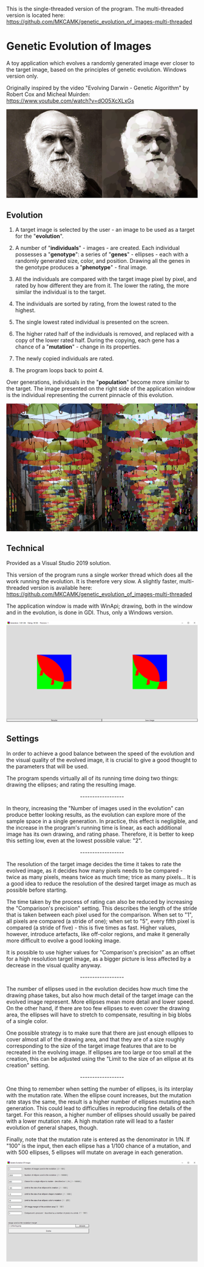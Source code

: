 This is the single-threaded version of the program. The multi-threaded version is located here:  
https://github.com/MKCAMK/genetic_evolution_of_images-multi-threaded

# Genetic Evolution of Images

A toy application which evolves a randomly generated image ever closer to the target image, based on the principles of genetic evolution. Windows version only.

Originally inspired by the video "Evolving Darwin - Genetic Algorithm" by Robert Cox and Micheal Muirden:  
https://www.youtube.com/watch?v=dO05XcXLxGs

![Darwin after 3 000 026 generations](./examples/Darwin_3000026generation.jpg)

## Evolution

1. A target image is selected by the user - an image to be used as a target for the "**evolution**".

2. A number of "**individuals**" - images - are created. Each individual possesses a "**genotype**": a series of "**genes**" - ellipses - each with a randomly generated size, color, and position. Drawing all the genes in the genotype produces a "**phenotype**" - final image.

3. All the individuals are compared with the target image pixel by pixel, and rated by how different they are from it. The lower the rating, the more similar the individual is to the target.

4. The individuals are sorted by rating, from the lowest rated to the highest.

5. The single lowest rated individual is presented on the screen.

6. The higher rated half of the individuals is removed, and replaced with a copy of the lower rated half. During the copying, each gene has a chance of a "**mutation**" - change in its properties.

7. The newly copied individuals are rated.

8. The program loops back to point 4.

Over generations, individuals in the "**population**" become more similar to the target. The image presented on the right side of the application window is the individual representing the current pinnacle of this evolution.

![Umbrellas on Rue Haute Marcelle in Belgium after 5 026 304 generations](./examples/Belgium-Rue_Haute_Marcelle_5026304generation.jpg)

## Technical

Provided as a Visual Studio 2019 solution.

This version of the program runs a single worker thread which does all the work running the evolution. It is therefore very slow. A slightly faster, multi-threaded version is available here:  
https://github.com/MKCAMK/genetic_evolution_of_images-multi-threaded

The application window is made with WinApi; drawing, both in the window and in the evolution, is done in GDI. Thus, only a Windows version.

![Main application window running an evolution](./examples/Darwin's_fish_5801386generation.png)

## Settings

In order to achieve a good balance between the speed of the evolution and the visual quality of the evolved image, it is crucial to give a good thought to the parameters that will be used.

The program spends virtually all of its running time doing two things: drawing the ellipses; and rating the resulting image.

<p align="center">------------------</p>

In theory, increasing the "Number of images used in the evolution" can produce better looking results, as the evolution can explore more of the sample space in a single generation. In practice, this effect is negligible, and the increase in the program's running time is linear, as each additional image has its own drawing, and rating phase. Therefore, it is better to keep this setting low, even at the lowest possible value: "2".

<p align="center">------------------</p>

The resolution of the target image decides the time it takes to rate the evolved image, as it decides how many pixels needs to be compared - twice as many pixels, means twice as much time; trice as many pixels... It is a good idea to reduce the resolution of the desired target image as much as possible before starting.

The time taken by the process of rating can also be reduced by increasing the "Comparison's precision" setting. This describes the length of the stride that is taken between each pixel used for the comparison. When set to "1", all pixels are compared (a stride of one); when set to "5", every fifth pixel is compared (a stride of five) - this is five times as fast. Higher values, however, introduce artefacts, like off-color regions, and make it generally more difficult to evolve a good looking image.

It is possible to use higher values for "Comparison's precision" as an offset for a high resolution target image, as a bigger picture is less affected by a decrease in the visual quality anyway.

<p align="center">------------------</p>

The number of ellipses used in the evolution decides how much time the drawing phase takes, but also how much detail of the target image can the evolved image represent. More ellipses mean more detail and lower speed. On the other hand, if there are too few ellipses to even cover the drawing area, the ellipses will have to stretch to compensate, resulting in big blobs of a single color.

One possible strategy is to make sure that there are just enough ellipses to cover almost all of the drawing area, and that they are of a size roughly corresponding to the size of the target image features that are to be recreated in the evolving image. If ellipses are too large or too small at the creation, this can be adjusted using the "Limit to the size of an ellipse at its creation" setting.

<p align="center">------------------</p>

One thing to remember when setting the number of ellipses, is its interplay with the mutation rate. When the ellipse count increases, but the mutation rate stays the same, the result is a higher number of ellipses mutating each generation. This could lead to difficulties in reproducing fine details of the target. For this reason, a higher number of ellipses should usually be paired with a lower mutation rate. A high mutation rate will lead to a faster evolution of general shapes, though.

Finally, note that the mutation rate is entered as the denominator in 1/N. If "100" is the input, then each ellipse has a 1/100 chance of a mutation, and with 500 ellipses, 5 ellipses will mutate on average in each generation.

![Main application window with the settings](./examples/settings.png)
